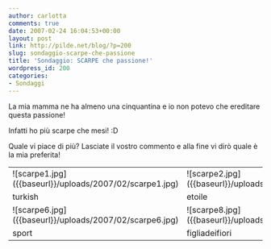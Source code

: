 ```yaml
---
author: carlotta
comments: true
date: 2007-02-24 16:04:53+00:00
layout: post
link: http://pilde.net/blog/?p=200
slug: sondaggio-scarpe-che-passione
title: 'Sondaggio: SCARPE che passione!'
wordpress_id: 200
categories:
- Sondaggi
---
```


La mia mamma ne ha almeno una cinquantina e io non potevo che ereditare questa passione!

Infatti ho più scarpe che mesi! :D

Quale vi piace di più? Lasciate il vostro commento e alla fine vi dirò quale è la mia preferita!
<table >
<tr >

<td >![scarpe1.jpg]({{baseurl}}/uploads/2007/02/scarpe1.jpg)



</td>

<td >![scarpe2.jpg]({{baseurl}}/uploads/2007/02/scarpe2.jpg)



</td>

<td >![scarpe3.jpg]({{baseurl}}/uploads/2007/02/scarpe3.jpg)



</td>

<td >![scarpe4.jpg]({{baseurl}}/uploads/2007/02/scarpe4.jpg)



</td>

<td >![scarpe5.jpg]({{baseurl}}/uploads/2007/02/scarpe5.jpg)



</td>
</tr>
<tr >

<td >turkish
</td>

<td >etoile
</td>

<td >christmas
</td>

<td >fashion
</td>

<td >conigliose
</td>
</tr>
<tr >

<td >![scarpe6.jpg]({{baseurl}}/uploads/2007/02/scarpe6.jpg)



</td>

<td >![scarpe8.jpg]({{baseurl}}/uploads/2007/02/scarpe8.jpg)



</td>

<td >![scarpe7.jpg]({{baseurl}}/uploads/2007/02/scarpe7.jpg)



</td>

<td >![scarpe9.jpg]({{baseurl}}/uploads/2007/02/scarpe9.jpg)



</td>

<td >![scarpe10.jpg]({{baseurl}}/uploads/2007/02/scarpe10.jpg)



</td>
</tr>
<tr >

<td >sport
</td>

<td >figliadeifiori
</td>

<td >paperina
</td>

<td >everyday
</td>

<td >etnico
</td>
</tr>
</table>

